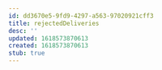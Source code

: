 ```yaml
---
id: dd3670e5-9fd9-4297-a563-97020921cff3
title: rejectedDeliveries
desc: ''
updated: 1618573870613
created: 1618573870613
stub: true
---
```


